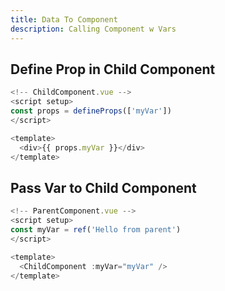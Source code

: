 ```yaml
---
title: Data To Component
description: Calling Component w Vars
---
```


## Define Prop in Child Component

```js
<!-- ChildComponent.vue -->
<script setup>
const props = defineProps(['myVar'])
</script>

<template>
  <div>{{ props.myVar }}</div>
</template>
```

## Pass Var to Child Component

```js
<!-- ParentComponent.vue -->
<script setup>
const myVar = ref('Hello from parent')
</script>

<template>
  <ChildComponent :myVar="myVar" />
</template>
```
